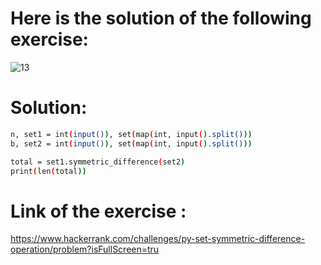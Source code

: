 # Here is the solution of the following exercise:
![13](https://github.com/lamia-datalover/Python_exercices/assets/145395677/93d66305-eafe-4a72-a2e4-ab2c97981592)
# Solution:
```bash
n, set1 = int(input()), set(map(int, input().split()))
b, set2 = int(input()), set(map(int, input().split()))

total = set1.symmetric_difference(set2)
print(len(total))
```
# Link of the exercise :
https://www.hackerrank.com/challenges/py-set-symmetric-difference-operation/problem?isFullScreen=tru
